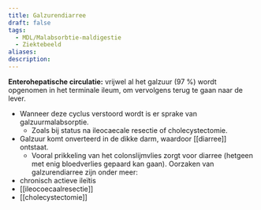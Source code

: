 ```yaml
---
title: Galzurendiarree
draft: false
tags:
  - MDL/Malabsorbtie-maldigestie
  - Ziektebeeld
aliases: 
description:
---
```



**Enterohepatische circulatie:** vrijwel al het galzuur (97 %) wordt opgenomen in het terminale ileum, om vervolgens terug te gaan naar de lever. 

- Wanneer deze cyclus verstoord wordt is er sprake van galzuurmalabsorptie.
    - Zoals bij status na ileocaecale resectie of cholecystectomie.
- Galzuur komt onverteerd in de dikke darm, waardoor [[diarree]] ontstaat.
    - Vooral prikkeling van het colonslijmvlies zorgt voor diarree (hetgeen met enig bloedverlies gepaard kan gaan).
    Oorzaken van galzurendiarree zijn onder meer:
- chronisch actieve ileїtis
- [[ileocoecaalresectie]]
- [[cholecystectomie]]